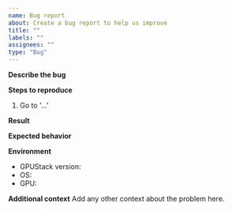 ```yaml
---
name: Bug report
about: Create a bug report to help us improve
title: ""
labels: ""
assignees: ""
type: "Bug"
---
```


**Describe the bug**

<!-- A clear and concise description of what the bug is. -->

**Steps to reproduce**

1. Go to '...'

**Result**

<!-- What happened. -->

**Expected behavior**

<!-- What you expected to happen. -->

**Environment**

- GPUStack version:
- OS:
- GPU:

**Additional context**
Add any other context about the problem here.
